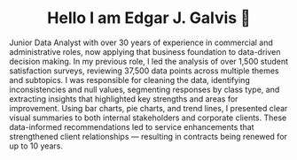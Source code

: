 ## <h1 align="center">Hello I am Edgar J. Galvis 👋</h1>

Junior Data Analyst with over 30 years of experience in commercial and administrative roles, now applying that business foundation to data-driven decision making.
In my previous role, I led the analysis of over 1,500 student satisfaction surveys, reviewing 37,500 data points across multiple themes and subtopics. I was responsible for cleaning the data, identifying inconsistencies and null values, segmenting responses by class type, and extracting insights that highlighted key strengths and areas for improvement. 
Using bar charts, pie charts, and trend lines, I presented clear visual summaries to both internal stakeholders and corporate clients. These data-informed recommendations led to service enhancements that strengthened client relationships — resulting in contracts being renewed for up to 10 years.


<!--
**edgarjgalvis/edgarjgalvis** is a ✨ _special_ ✨ repository because its `README.md` (this file) appears on your GitHub profile.

Here are some ideas to get you started:

- 🔭 I’m currently working on ...
- 🌱 I’m currently learning ...
- 👯 I’m looking to collaborate on ...
- 🤔 I’m looking for help with ...
- 💬 Ask me about ...
- 📫 How to reach me: ...
- 😄 Pronouns: ...
- ⚡ Fun fact: ...
-->
